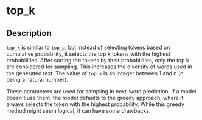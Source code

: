 # top_k

## Description

`top_k` is similar to `top_p`, but instead of selecting tokens based on cumulative probability, it selects the top k tokens with the highest probabilities. After sorting the tokens by their probabilities, only the top k are considered for sampling. This increases the diversity of words used in the generated text. The value of `top_k` is an integer between 1 and n (n being a natural number).

These parameters are used for sampling in next-word prediction. If a model doesn't use them, the model defaults to the greedy approach, where it always selects the token with the highest probability. While this greedy method might seem logical, it can have some drawbacks.

